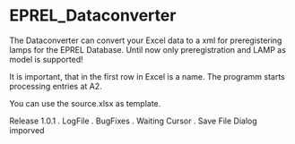 # EPREL_Dataconverter

The Dataconverter can convert your Excel data to a xml for preregistering lamps for the EPREL Database. 
Until now only preregistration and LAMP as model is supported!

It is important, that in the first row in Excel is a name. 
The programm starts processing entries at A2.

You can use the source.xlsx as template.

Release 1.0.1
. LogFile
. BugFixes
. Waiting Cursor
. Save File Dialog imporved